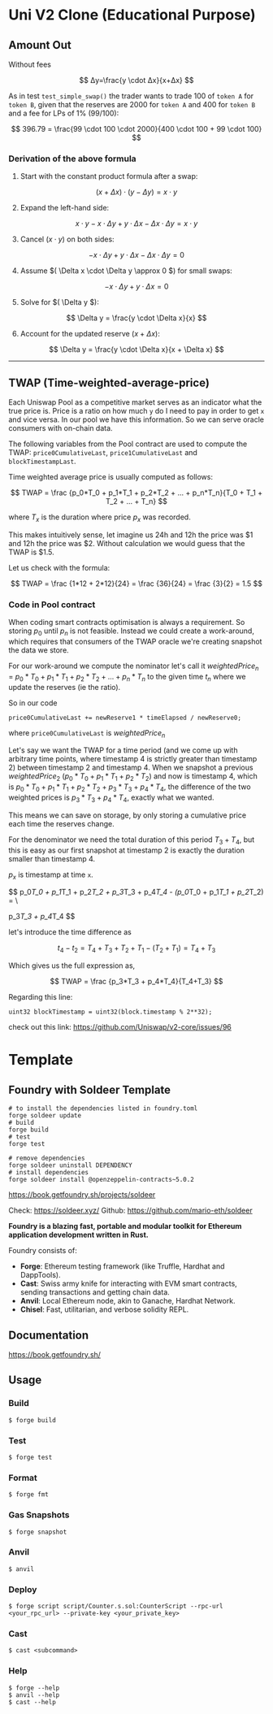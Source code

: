 # Uni V2 Clone (Educational Purpose)

## Amount Out

Without fees

$$
Δy=\frac{y \cdot Δx}{x+Δx}
$$

As in test `test_simple_swap()` the trader wants to trade 100 of `token A` for `token B`,
given that the reserves are 2000 for `token A` and 400 for `token B` and a fee for LPs of 1% (99/100):

$$
396.79 = \frac{99 \cdot 100 \cdot 2000}{400 \cdot 100 + 99 \cdot 100}
$$

### Derivation of the above formula

1. Start with the constant product formula after a swap:

$$
(x + \Delta x) \cdot (y - \Delta y) = x \cdot y
$$

2. Expand the left-hand side:

$$
x \cdot y - x \cdot \Delta y + y \cdot \Delta x - \Delta x \cdot \Delta y = x \cdot y
$$

3. Cancel $(x \cdot y)$ on both sides:

$$
-x \cdot \Delta y + y \cdot \Delta x - \Delta x \cdot \Delta y = 0
$$

4. Assume $( \Delta x \cdot \Delta y \approx 0 $) for small swaps:

$$
-x \cdot \Delta y + y \cdot \Delta x = 0
$$

5. Solve for $( \Delta y $):

$$
\Delta y = \frac{y \cdot \Delta x}{x}
$$

6. Account for the updated reserve $(x + \Delta x$):

$$
\Delta y = \frac{y \cdot \Delta x}{x + \Delta x}
$$

---

## TWAP (Time-weighted-average-price)

Each Uniswap Pool as a competitive market serves as an indicator what the true price is. Price is a ratio on how much `y` do I need to pay in order to get `x` and vice versa. In our pool we have this information. So we can serve oracle consumers with on-chain data.

The following variables from the Pool contract are used to compute the TWAP: `price0CumulativeLast`, `price1CumulativeLast` and `blockTimestampLast`.

Time weighted average price is usually computed as follows:

$$
TWAP = \frac {p_0*T_0 + p_1*T_1 + p_2*T_2 + ... + p_n*T_n}{T_0 + T_1 + T_2 + ... + T_n}
$$

where $T_x$ is the duration where price $p_x$ was recorded.

This makes intuitively sense, let imagine us 24h and 12h the price was $1 and 12h the price was $2. Without calculation we would guess that the TWAP is $1.5.

Let us check with the formula:

$$
TWAP = \frac {1*12 + 2*12}{24} = \frac {36}{24} = \frac {3}{2} = 1.5
$$

### Code in Pool contract

When coding smart contracts optimisation is always a requirement. So storing $p_0$ until $p_n$ is not feasible. Instead we could create a work-around, which requires that consumers of the TWAP oracle we're creating snapshot the data we store.

For our work-around we compute the nominator let's call it $weightedPrice_n$ = $p_0*T_0 + p_1*T_1 + p_2*T_2 + ... + p_n*T_n$ to the given time $t_n$ where we update the reserves (ie the ratio).

So in our code

```Solidity
price0CumulativeLast += newReserve1 * timeElapsed / newReserve0;
```

where `price0CumulativeLast` is $weightedPrice_n$

Let's say we want the TWAP for a time period (and we come up with arbitrary time points, where timestamp 4 is strictly greater than timestamp 2) between timestamp 2 and timestamp 4. When we snapshot a previous $weightedPrice_2$ ($p_0*T_0 + p_1*T_1 + p_2*T_2$) and now is timestamp 4, which is $p_0*T_0 + p_1*T_1 + p_2*T_2 + p_3*T_3 + p_4*T_4$, the difference of the two weighted prices is $p_3*T_3 + p_4*T_4$, exactly what we wanted.

This means we can save on storage, by only storing a cumulative price each time the reserves change.

For the denominator we need the total duration of this period $T_3+T_4$, but this is easy as our first snapshot at timestamp 2 is exactly the duration smaller than timestamp 4.

$p_x$ is timestamp at time `x`.

$$
p_0*T_0 + p_1*T_1 + p_2*T_2 + p_3*T_3 + p_4*T_4 - (p_0*T_0 + p_1*T_1 + p_2*T_2) = \\

p_3*T_3 + p_4*T_4
$$

let's introduce the time difference as

$$
t_4-t_2 = T_4+T_3+T_2+T_1 - (T_2+T_1) = T_4+T_3
$$

Which gives us the full expression as,

$$
TWAP = \frac {p_3*T_3 + p_4*T_4}{T_4+T_3}
$$

Regarding this line:

```solidity
uint32 blockTimestamp = uint32(block.timestamp % 2**32);
```

check out this link: https://github.com/Uniswap/v2-core/issues/96

# Template

## Foundry with Soldeer Template

```shell
# to install the dependencies listed in foundry.toml
forge soldeer update
# build
forge build
# test
forge test

# remove dependencies
forge soldeer uninstall DEPENDENCY
# install dependencies
forge soldeer install @openzeppelin-contracts~5.0.2
```

https://book.getfoundry.sh/projects/soldeer

Check: https://soldeer.xyz/
Github: https://github.com/mario-eth/soldeer

**Foundry is a blazing fast, portable and modular toolkit for Ethereum application development written in Rust.**

Foundry consists of:

- **Forge**: Ethereum testing framework (like Truffle, Hardhat and DappTools).
- **Cast**: Swiss army knife for interacting with EVM smart contracts, sending transactions and getting chain data.
- **Anvil**: Local Ethereum node, akin to Ganache, Hardhat Network.
- **Chisel**: Fast, utilitarian, and verbose solidity REPL.

## Documentation

https://book.getfoundry.sh/

## Usage

### Build

```shell
$ forge build
```

### Test

```shell
$ forge test
```

### Format

```shell
$ forge fmt
```

### Gas Snapshots

```shell
$ forge snapshot
```

### Anvil

```shell
$ anvil
```

### Deploy

```shell
$ forge script script/Counter.s.sol:CounterScript --rpc-url <your_rpc_url> --private-key <your_private_key>
```

### Cast

```shell
$ cast <subcommand>
```

### Help

```shell
$ forge --help
$ anvil --help
$ cast --help
```
